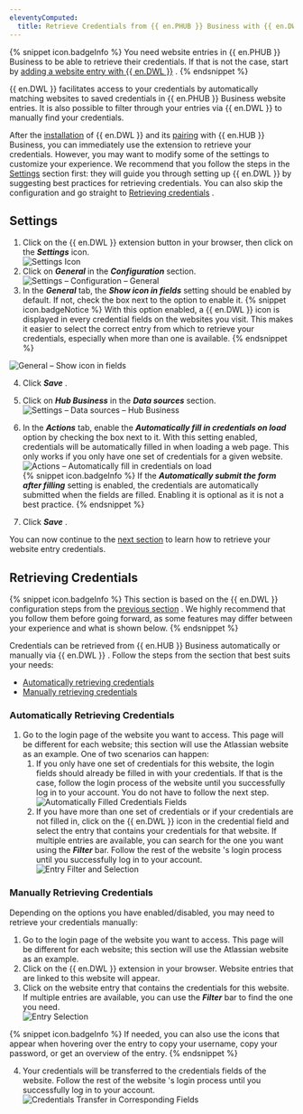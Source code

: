```yaml
---
eleventyComputed:
  title: Retrieve Credentials from {{ en.PHUB }} Business with {{ en.DWL }}
---
```

{% snippet icon.badgeInfo %} 
You need website entries in {{ en.PHUB }} Business to be able to retrieve their credentials. If that is not the case, start by [adding a website entry with {{ en.DWL }}](/hub/dwl/using-devolutions-web-login/using-dwl-with-hub-business/add-entry-hub-business-dwl/) . 
{% endsnippet %}
 
{{ en.DWL }} facilitates access to your credentials by automatically matching websites to saved credentials in {{ en.PHUB }} Business website entries. It is also possible to filter through your entries via {{ en.DWL }} to manually find your credentials.  

After the [installation](/hub/dwl/installation/) of {{ en.DWL }} and its [pairing](/hub/dwl/first-login-devolutions-web-login/hub-business/) with {{ en.HUB }} Business, you can immediately use the extension to retrieve your credentials. However, you may want to modify some of the settings to customize your experience. We recommend that you follow the steps in the [Settings](#settings) section first: they will guide you through setting up {{ en.DWL }} by suggesting best practices for retrieving credentials. You can also skip the configuration and go straight to [Retrieving credentials](#retrieving-credentials) .  

## Settings  

1. Click on the {{ en.DWL }} extension button in your browser, then click on the ***Settings*** icon.  
![Settings Icon](https://webdevolutions.azureedge.net/docs/en/hub/Hub2080.png) 
1. Click on ***General*** in the ***Configuration*** section.  
![Settings – Configuration – General](https://webdevolutions.azureedge.net/docs/en/hub/Hub2081.png) 
1. In the ***General*** tab, the ***Show icon in fields*** setting should be enabled by default. If not, check the box next to the option to enable it. 
{% snippet icon.badgeNotice %} 
With this option enabled, a {{ en.DWL }} icon is displayed in every credential fields on the websites you visit. This makes it easier to select the correct entry from which to retrieve your credentials, especially when more than one is available. 
{% endsnippet %}
 
![General – Show icon in fields](https://webdevolutions.azureedge.net/docs/en/hub/Hub2082.png)  

4. Click ***Save*** . 
1. Click on ***Hub Business*** in the ***Data sources*** section.  
![Settings – Data sources – Hub Business](https://webdevolutions.azureedge.net/docs/en/hub/Hub2083.png)  
1. In the ***Actions*** tab, enable the ***Automatically fill in credentials on load*** option by checking the box next to it. With this setting enabled, credentials will be automatically filled in when loading a web page. This only works if you only have one set of credentials for a given website.  
![Actions – Automatically fill in credentials on load](https://webdevolutions.azureedge.net/docs/en/hub/Hub2084.png)  
{% snippet icon.badgeInfo %} 
If the ***Automatically submit the form after filling*** setting is enabled, the credentials are automatically submitted when the fields are filled. Enabling it is optional as it is not a best practice. 
{% endsnippet %}
 
7. Click ***Save*** .  

You can now continue to the [next section](#retrieving-credentials) to learn how to retrieve your website entry credentials.  

## Retrieving Credentials  

{% snippet icon.badgeInfo %} 
This section is based on the {{ en.DWL }} configuration steps from the [previous section](#settings) . We highly recommend that you follow them before going forward, as some features may differ between your experience and what is shown below. 
{% endsnippet %}
 
Credentials can be retrieved from {{ en.HUB }} Business automatically or manually via {{ en.DWL }} . Follow the steps from the section that best suits your needs:  

* [Automatically retrieving credentials](#automatically-retrieving-credentials) 
* [Manually retrieving credentials](#manually-retrieving-credentials) 

### Automatically Retrieving Credentials 

1. Go to the login page of the website you want to access. This page will be different for each website; this section will use the Atlassian website as an example. One of two scenarios can happen:  
    1. If you only have one set of credentials for this website, the login fields should already be filled in with your credentials. If that is the case, follow the login process of the website until you successfully log in to your account. You do not have to follow the next step. 
    ![Automatically Filled Credentials Fields](https://webdevolutions.azureedge.net/docs/en/hub/Hub2088.png)  
    1. If you have more than one set of credentials or if your credentials are not filled in, click on the {{ en.DWL }} icon in the credential field and select the entry that contains your credentials for that website. If multiple entries are available, you can search for the one you want using the ***Filter*** bar. Follow the rest of the website 's login process until you successfully log in to your account. 
    ![Entry Filter and Selection](https://webdevolutions.azureedge.net/docs/en/hub/Hub2089.png)  

### Manually Retrieving Credentials 

Depending on the options you have enabled/disabled, you may need to retrieve your credentials manually:  

1. Go to the login page of the website you want to access. This page will be different for each website; this section will use the Atlassian website as an example. 
1. Click on the {{ en.DWL }} extension in your browser. Website entries that are linked to this website will appear. 
1. Click on the website entry that contains the credentials for this website. If multiple entries are available, you can use the ***Filter*** bar to find the one you need.  
![Entry Selection](https://webdevolutions.azureedge.net/docs/en/hub/Hub2090.png)  

{% snippet icon.badgeInfo %} 
If needed, you can also use the icons that appear when hovering over the entry to copy your username, copy your password, or get an overview of the entry. 
{% endsnippet %}
 
4. Your credentials will be transferred to the credentials fields of the website. Follow the rest of the website 's login process until you successfully log in to your account.  
![Credentials Transfer in Corresponding Fields](https://webdevolutions.azureedge.net/docs/en/hub/Hub2091.png)  
